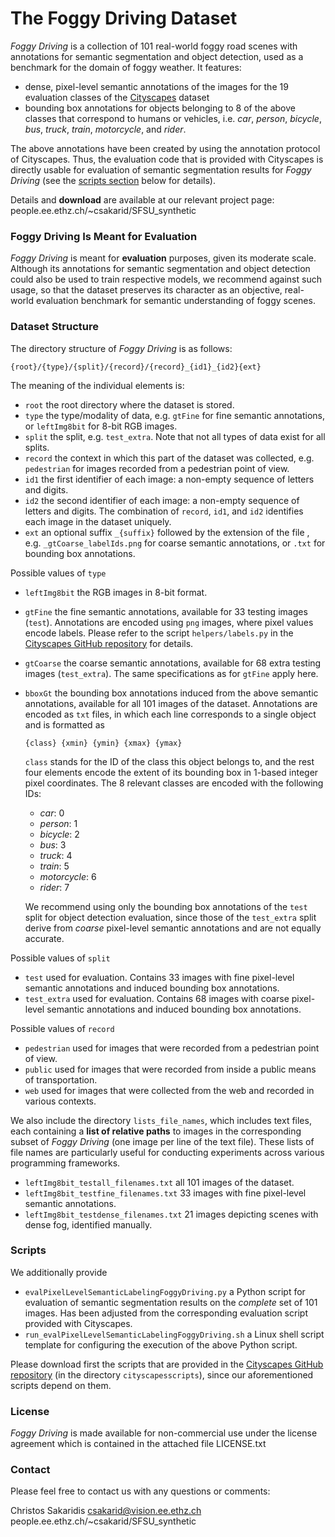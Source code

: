 # The Foggy Driving Dataset

*Foggy Driving* is a collection of 101 real-world foggy road scenes with annotations for semantic segmentation and object detection, used as a benchmark for the domain of foggy weather. It features:
- dense, pixel-level semantic annotations of the images for the 19 evaluation classes of the [Cityscapes][cityscapes] dataset
- bounding box annotations for objects belonging to 8 of the above classes that correspond to humans or vehicles, i.e. *car*, *person*, *bicycle*, *bus*, *truck*, *train*, *motorcycle*, and *rider*.

The above annotations have been created by using the annotation protocol of Cityscapes. Thus, the evaluation code that is provided with Cityscapes is directly usable for evaluation of semantic segmentation results for *Foggy Driving* (see the [scripts section](#scripts) below for details).

Details and **download** are available at our relevant project page: people.ee.ethz.ch/~csakarid/SFSU_synthetic


### Foggy Driving Is Meant for Evaluation

*Foggy Driving* is meant for **evaluation** purposes, given its moderate scale. Although its annotations for semantic segmentation and object detection could also be used to train respective models, we recommend against such usage, so that the dataset preserves its character as an objective, real-world evaluation benchmark for semantic understanding of foggy scenes.


### Dataset Structure

The directory structure of *Foggy Driving* is as follows:
```
{root}/{type}/{split}/{record}/{record}_{id1}_{id2}{ext}
```

The meaning of the individual elements is:
 - `root`   the root directory where the dataset is stored.
 - `type`   the type/modality of data, e.g. `gtFine` for fine semantic annotations, or `leftImg8bit` for 8-bit RGB images.
 - `split`  the split, e.g. `test_extra`. Note that not all types of data exist for all splits.
 - `record` the context in which this part of the dataset was collected, e.g. `pedestrian` for images recorded from a pedestrian point of view.
 - `id1`    the first identifier of each image: a non-empty sequence of letters and digits.
 - `id2`    the second identifier of each image: a non-empty sequence of letters and digits. The combination of `record`, `id1`, and `id2` identifies each image in the dataset uniquely.
 - `ext`    an optional suffix `_{suffix}` followed by the extension of the file , e.g. `_gtCoarse_labelIds.png` for coarse semantic annotations, or `.txt` for bounding box annotations.

Possible values of `type`
 - `leftImg8bit`  the RGB images in 8-bit format.
 - `gtFine`       the fine semantic annotations, available for 33 testing images (`test`). Annotations are encoded using `png` images, where pixel values encode labels. Please refer to the script `helpers/labels.py` in the [Cityscapes GitHub repository][cityscapesGithub] for details.
 - `gtCoarse`     the coarse semantic annotations, available for 68 extra testing images (`test_extra`). The same specifications as for `gtFine` apply here.
 - `bboxGt`       the bounding box annotations induced from the above semantic annotations, available for all 101 images of the dataset. Annotations are encoded as `txt` files, in which each line corresponds to a single object and is formatted as
   ```
   {class} {xmin} {ymin} {xmax} {ymax}
   ```
   `class` stands for the ID of the class this object belongs to, and the rest four elements encode the extent of its bounding box in 1-based integer pixel coordinates. The 8 relevant classes are encoded with the following IDs:
   - *car*: 0
   - *person*: 1
   - *bicycle*: 2
   - *bus*: 3
   - *truck*: 4
   - *train*: 5
   - *motorcycle*: 6
   - *rider*: 7

   We recommend using only the bounding box annotations of the `test` split for object detection evaluation, since those of the `test_extra` split derive from *coarse* pixel-level semantic annotations and are not equally accurate.

Possible values of `split`
 - `test`       used for evaluation. Contains 33 images with fine pixel-level semantic annotations and induced bounding box annotations.
 - `test_extra` used for evaluation. Contains 68 images with coarse pixel-level semantic annotations and induced bounding box annotations.

Possible values of `record`
 - `pedestrian` used for images that were recorded from a pedestrian point of view.
 - `public`     used for images that were recorded from inside a public means of transportation.
 - `web`        used for images that were collected from the web and recorded in various contexts.

We also include the directory `lists_file_names`, which includes text files, each containing a **list of relative paths** to images in the corresponding subset of *Foggy Driving* (one image per line of the text file). These lists of file names are particularly useful for conducting experiments across various programming frameworks.
 - `leftImg8bit_testall_filenames.txt`		all 101 images of the dataset.
 - `leftImg8bit_testfine_filenames.txt`		33 images with fine pixel-level semantic annotations.
 - `leftImg8bit_testdense_filenames.txt`	21 images depicting scenes with dense fog, identified manually.

### Scripts

We additionally provide
 - `evalPixelLevelSemanticLabelingFoggyDriving.py` a Python script for evaluation of semantic segmentation results on the *complete* set of 101 images. Has been adjusted from the corresponding evaluation script provided with Cityscapes.
 - `run_evalPixelLevelSemanticLabelingFoggyDriving.sh` a Linux shell script template for configuring the execution of the above Python script.

Please download first the scripts that are provided in the [Cityscapes GitHub repository][cityscapesGithub] (in the directory `cityscapesscripts`), since our aforementioned scripts depend on them.


### License

*Foggy Driving* is made available for non-commercial use under the license agreement which is contained in the attached file LICENSE.txt


### Contact

Please feel free to contact us with any questions or comments:

Christos Sakaridis
csakarid@vision.ee.ethz.ch
people.ee.ethz.ch/~csakarid/SFSU_synthetic

[cityscapes]: <https://www.cityscapes-dataset.com/>
[cityscapesGithub]: <https://github.com/mcordts/cityscapesScripts>
